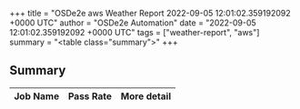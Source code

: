 +++
title = "OSDe2e aws Weather Report 2022-09-05 12:01:02.359192092 +0000 UTC"
author = "OSDe2e Automation"
date = "2022-09-05 12:01:02.359192092 +0000 UTC"
tags = ["weather-report", "aws"]
summary = "<table class=\"summary\"></table>"
+++
## Summary

| Job Name | Pass Rate | More detail |
|----------|-----------|-------------|




